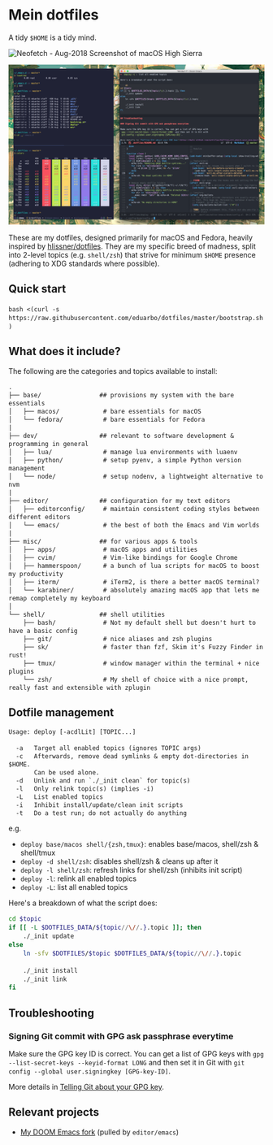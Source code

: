 # Mein dotfiles

A tidy `$HOME` is a tidy mind.

![Neofetch - Aug-2018 Screenshot of macOS High Sierra](assets/neofetch1.png)

![Workflow - Aug-2018 Screenshot of macOS High Sierra](assets/workflow2.png)

These are my dotfiles, designed primarily for macOS and Fedora, heavily inspired
by [hlissner/dotfiles](https://github.com/hlissner/dotfiles). They are my
specific breed of madness, split into 2-level topics (e.g. `shell/zsh`) that
strive for minimum `$HOME` presence (adhering to XDG standards where
possible).

## Quick start

`bash <(curl -s https://raw.githubusercontent.com/eduarbo/dotfiles/master/bootstrap.sh)`

## What does it include?

The following are the categories and topics available to install:

```
.
├── base/                ## provisions my system with the bare essentials
│   ├── macos/            # bare essentials for macOS
│   └── fedora/           # bare essentials for Fedora
|
├── dev/                 ## relevant to software development & programming in general
│   ├── lua/              # manage lua environments with luaenv
│   ├── python/           # setup pyenv, a simple Python version management
│   └── node/             # setup nodenv, a lightweight alternative to nvm
|
├── editor/              ## configuration for my text editors
│   ├── editorconfig/     # maintain consistent coding styles between different editors
│   └── emacs/            # the best of both the Emacs and Vim worlds
|
├── misc/                ## for various apps & tools
│   ├── apps/             # macOS apps and utilities
│   ├── cvim/             # Vim-like bindings for Google Chrome
│   ├── hammerspoon/      # a bunch of lua scripts for macOS to boost my productivity
│   ├── iterm/            # iTerm2, is there a better macOS terminal?
│   └── karabiner/        # absolutely amazing macOS app that lets me remap completely my keyboard
│
└── shell/               ## shell utilities
    ├── bash/             # Not my default shell but doesn't hurt to have a basic config
    ├── git/              # nice aliases and zsh plugins
    ├── sk/               # faster than fzf, Skim it's Fuzzy Finder in rust!
    ├── tmux/             # window manager within the terminal + nice plugins
    └── zsh/              # My shell of choice with a nice prompt, really fast and extensible with zplugin
```

## Dotfile management

```
Usage: deploy [-acdlLit] [TOPIC...]

  -a   Target all enabled topics (ignores TOPIC args)
  -c   Afterwards, remove dead symlinks & empty dot-directories in $HOME.
       Can be used alone.
  -d   Unlink and run `./_init clean` for topic(s)
  -l   Only relink topic(s) (implies -i)
  -L   List enabled topics
  -i   Inhibit install/update/clean init scripts
  -t   Do a test run; do not actually do anything
```

e.g.
+ `deploy base/macos shell/{zsh,tmux}`: enables base/macos, shell/zsh & shell/tmux
+ `deploy -d shell/zsh`: disables shell/zsh & cleans up after it
+ `deploy -l shell/zsh`: refresh links for shell/zsh (inhibits init script)
+ `deploy -l`: relink all enabled topics
+ `deploy -L`: list all enabled topics

Here's a breakdown of what the script does:

``` sh
cd $topic
if [[ -L $DOTFILES_DATA/${topic//\//.}.topic ]]; then
    ./_init update
else
    ln -sfv $DOTFILES/$topic $DOTFILES_DATA/${topic//\//.}.topic

    ./_init install
    ./_init link
fi
```

## Troubleshooting

### Signing Git commit with GPG ask passphrase everytime

Make sure the GPG key ID is correct. You can get a list of GPG keys with
`gpg --list-secret-keys --keyid-format LONG` and then set it in Git with
`git config --global user.signingkey [GPG-key-ID]`.

More details in [Telling Git about your GPG key](https://help.github.com/articles/telling-git-about-your-gpg-key/).

## Relevant projects

+ [My DOOM Emacs fork](https://github.com/eduarbo/doom-emacs) (pulled by `editor/emacs`)
